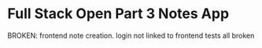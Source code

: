 # Full Stack Open Part 3 Notes App

BROKEN:
frontend note creation. login not linked to frontend
tests all broken